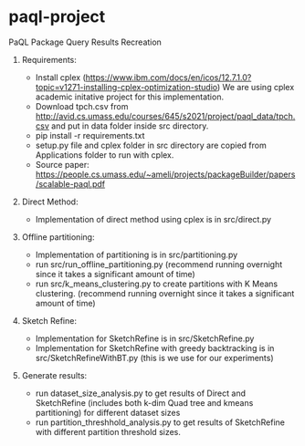 # paql-project
PaQL Package Query Results Recreation

1) Requirements:
     - Install cplex (https://www.ibm.com/docs/en/icos/12.7.1.0?topic=v1271-installing-cplex-optimization-studio)
        We are using cplex academic initative project for this implementation.
     - Download tpch.csv from http://avid.cs.umass.edu/courses/645/s2021/project/paql_data/tpch.csv and put in data folder inside src directory.
     - pip install -r requirements.txt
     - setup.py file and cplex folder in src directory are copied from Applications folder to run with cplex. 
     - Source paper: https://people.cs.umass.edu/~ameli/projects/packageBuilder/papers/scalable-paql.pdf 

2) Direct Method:
   - Implementation of direct method using cplex is in src/direct.py
   
3) Offline partitioning:
    - Implementation of partitioning is in src/partitioning.py
    - run src/run_offline_partitioning.py (recommend running overnight since it takes a significant amount of time)
    - run src/k_means_clustering.py to create partitions with K Means clustering. (recommend running overnight since it takes a significant amount of time)
 
4) Sketch Refine:
    - Implementation for SketchRefine is in src/SketchRefine.py
    - Implementation for SketchRefine with greedy backtracking is in src/SketchRefineWithBT.py (this is we use for our experiments)

5) Generate results:
    - run dataset_size_analysis.py to get results of Direct and SketchRefine (includes both k-dim Quad tree and kmeans partitioning) for different dataset sizes
    - run partition_threshhold_analysis.py to get results of SketchRefine with different partition threshold sizes.




